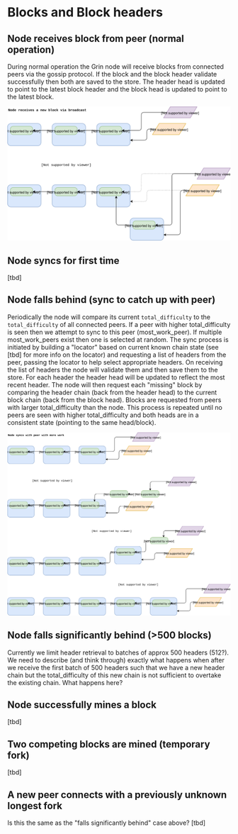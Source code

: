# Blocks and Block headers

## Node receives block from peer (normal operation)

During normal operation the Grin node will receive blocks from connected peers via the gossip protocol.
If the block and the block header validate successfully then both are saved to the store. The header head is updated to point to the latest block header and the block head is updated to point to the latest block.

![Simple Block](images/simple_block.svg)

## Node syncs for first time

[tbd]

## Node falls behind (sync to catch up with peer)

Periodically the node will compare its current `total_difficulty` to the `total_difficulty` of all connected peers. If a peer with higher total_difficulty is seen then we attempt to sync to this peer (most_work_peer). If multiple most_work_peers exist then one is selected at random.
The sync process is initiated by building a "locator" based on current known chain state (see [tbd] for more info on the locator) and requesting a list of headers from the peer, passing the locator to help select appropriate headers.
On receiving the list of headers the node will validate them and then save them to the store. For each header the header head will be updated to reflect the most recent header.
The node will then request each "missing" block by comparing the header chain (back from the header head) to the current block chain (back from the block head). Blocks are requested from peers with larger total_difficulty than the node. This process is repeated until no peers are seen with higher total_difficulty and both heads are in a consistent state (pointing to the same head/block).

![Simple Sync](images/simple_sync.svg)

## Node falls significantly behind (>500 blocks)

Currently we limit header retrieval to batches of approx 500 headers (512?). We need to describe (and think through) exactly what happens when after we receive the first batch of 500 headers such that we have a new header chain but the total_difficulty of this new chain is not sufficient to overtake the existing chain.
What happens here?

## Node successfully mines a block

[tbd]

## Two competing blocks are mined (temporary fork)

[tbd]

## A new peer connects with a previously unknown longest fork

Is this the same as the "falls significantly behind" case above?
[tbd]
